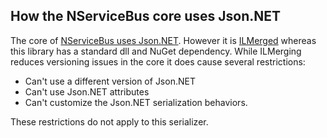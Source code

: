 ## How the NServiceBus core uses Json.NET

The core of [NServiceBus uses Json.NET](json.md). However it is [ILMerged](https://github.com/Microsoft/ILMerge) whereas this library has a standard dll and NuGet dependency. While ILMerging reduces versioning issues in the core it does cause several restrictions:

* Can't use a different version of Json.NET
* Can't use Json.NET attributes
* Can't customize the Json.NET serialization behaviors.

These restrictions do not apply to this serializer.
